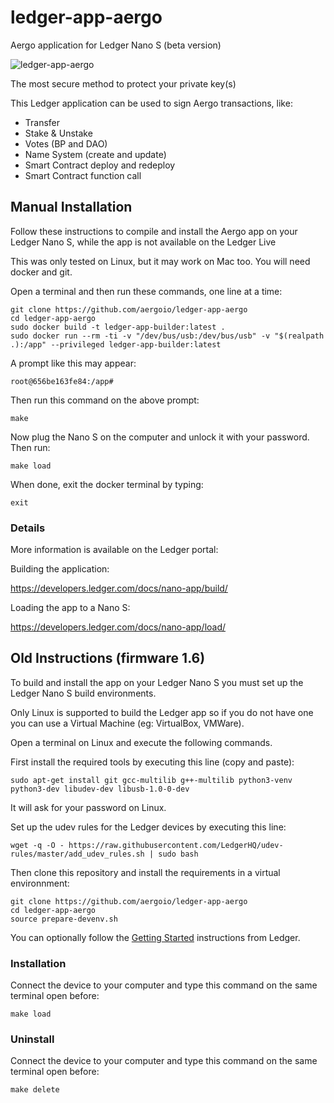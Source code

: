 # ledger-app-aergo

Aergo application for Ledger Nano S (beta version)

![ledger-app-aergo](https://user-images.githubusercontent.com/7624275/75844801-f048fb80-5db5-11ea-9957-3016f3970ccc.jpg)

The most secure method to protect your private key(s)

This Ledger application can be used to sign Aergo transactions, like:

* Transfer
* Stake & Unstake
* Votes (BP and DAO)
* Name System (create and update)
* Smart Contract deploy and redeploy
* Smart Contract function call


## Manual Installation

Follow these instructions to compile and install the Aergo app on your Ledger Nano S, while the app is not available on the Ledger Live

This was only tested on Linux, but it may work on Mac too. You will need docker and git.

Open a terminal and then run these commands, one line at a time:

```
git clone https://github.com/aergoio/ledger-app-aergo
cd ledger-app-aergo
sudo docker build -t ledger-app-builder:latest .
sudo docker run --rm -ti -v "/dev/bus/usb:/dev/bus/usb" -v "$(realpath .):/app" --privileged ledger-app-builder:latest
```

A prompt like this may appear:

```
root@656be163fe84:/app#
```

Then run this command on the above prompt:

```
make
```

Now plug the Nano S on the computer and unlock it with your password. Then run:

```
make load
```

When done, exit the docker terminal by typing:

```
exit
```


### Details

More information is available on the Ledger portal:

Building the application:

https://developers.ledger.com/docs/nano-app/build/

Loading the app to a Nano S:

https://developers.ledger.com/docs/nano-app/load/


## Old Instructions (firmware 1.6)

To build and install the app on your Ledger Nano S you must set up the Ledger Nano S build environments.

Only Linux is supported to build the Ledger app so if you do not have one you can use a Virtual Machine (eg: VirtualBox, VMWare).

Open a terminal on Linux and execute the following commands.

First install the required tools by executing this line (copy and paste):

```
sudo apt-get install git gcc-multilib g++-multilib python3-venv python3-dev libudev-dev libusb-1.0-0-dev
```

It will ask for your password on Linux.

Set up the udev rules for the Ledger devices by executing this line:

```
wget -q -O - https://raw.githubusercontent.com/LedgerHQ/udev-rules/master/add_udev_rules.sh | sudo bash
```

Then clone this repository and install the requirements in a virtual environnment:

```
git clone https://github.com/aergoio/ledger-app-aergo
cd ledger-app-aergo
source prepare-devenv.sh
```

You can optionally follow the [Getting Started](https://ledger.readthedocs.io/en/latest/userspace/getting_started.html) instructions from Ledger.


### Installation

Connect the device to your computer and type this command on the same terminal open before:

```
make load
```


### Uninstall

Connect the device to your computer and type this command on the same terminal open before:

```
make delete
```
